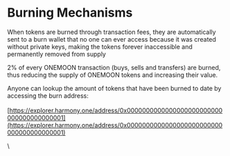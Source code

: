 # Burning Mechanisms

When tokens are burned through transaction fees, they are automatically sent to a burn wallet that no one can ever access because it was created without private keys, making the tokens forever inaccessible and permanently removed from supply

2% of every ONEMOON transaction (buys, sells and transfers) are burned, thus reducing the supply of ONEMOON tokens and increasing their value.

Anyone can lookup the amount of tokens that have been burned to date by accessing the burn address:\
\
[https://explorer.harmony.one/address/0x0000000000000000000000000000000000000001](https://explorer.harmony.one/address/0x0000000000000000000000000000000000000001)

\


